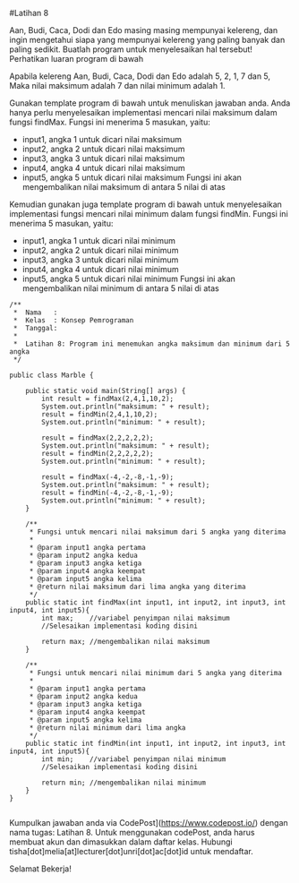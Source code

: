 #Latihan 8

Aan, Budi, Caca, Dodi dan Edo masing masing mempunyai kelereng, dan ingin mengetahui siapa yang mempunyai kelereng yang paling banyak dan paling sedikit. Buatlah program untuk menyelesaikan hal tersebut! Perhatikan luaran program di bawah

Apabila kelereng Aan, Budi, Caca, Dodi dan Edo adalah 5, 2, 1, 7 dan 5, Maka nilai maksimum adalah 7 dan nilai minimum adalah 1.

Gunakan template program di bawah untuk menuliskan jawaban anda. Anda hanya perlu menyelesaikan implementasi mencari nilai maksimum dalam fungsi findMax. Fungsi ini menerima 5 masukan, yaitu:
- input1, angka 1 untuk dicari nilai maksimum
- input2, angka 2 untuk dicari nilai maksimum
- input3, angka 3 untuk dicari nilai maksimum
- input4, angka 4 untuk dicari nilai maksimum
- input5, angka 5 untuk dicari nilai maksimum
Fungsi ini akan mengembalikan nilai maksimum di antara 5 nilai di atas

Kemudian gunakan juga template program di bawah untuk menyelesaikan implementasi fungsi mencari nilai minimum dalam fungsi findMin. Fungsi ini menerima 5 masukan, yaitu:
- input1, angka 1 untuk dicari nilai minimum
- input2, angka 2 untuk dicari nilai minimum
- input3, angka 3 untuk dicari nilai minimum
- input4, angka 4 untuk dicari nilai minimum
- input5, angka 5 untuk dicari nilai minimum
Fungsi ini akan mengembalikan nilai minimum di antara 5 nilai di atas

```
/**
 *  Nama   : 
 *  Kelas  : Konsep Pemrograman 
 *  Tanggal: 
 *
 *  Latihan 8: Program ini menemukan angka maksimum dan minimum dari 5 angka
 */

public class Marble {

    public static void main(String[] args) {
        int result = findMax(2,4,1,10,2);
        System.out.println("maksimum: " + result);
        result = findMin(2,4,1,10,2);
        System.out.println("minimum: " + result);
        
        result = findMax(2,2,2,2,2);
        System.out.println("maksimum: " + result);
        result = findMin(2,2,2,2,2);
        System.out.println("minimum: " + result);
        
        result = findMax(-4,-2,-8,-1,-9);
        System.out.println("maksimum: " + result);
        result = findMin(-4,-2,-8,-1,-9);
        System.out.println("minimum: " + result);
    }
    
    /**
     * Fungsi untuk mencari nilai maksimum dari 5 angka yang diterima
     * 
     * @param input1 angka pertama
     * @param input2 angka kedua
     * @param input3 angka ketiga
     * @param input4 angka keempat
     * @param input5 angka kelima
     * @return nilai maksimum dari lima angka yang diterima
     */
    public static int findMax(int input1, int input2, int input3, int input4, int input5){
        int max;    //variabel penyimpan nilai maksimum
        //Selesaikan implementasi koding disini

        return max; //mengembalikan nilai maksimum
    }
    
    /**
     * Fungsi untuk mencari nilai minimum dari 5 angka yang diterima
     * 
     * @param input1 angka pertama
     * @param input2 angka kedua
     * @param input3 angka ketiga
     * @param input4 angka keempat
     * @param input5 angka kelima
     * @return nilai minimum dari lima angka
     */
    public static int findMin(int input1, int input2, int input3, int input4, int input5){
        int min;    //variabel penyimpan nilai minimum
        //Selesaikan implementasi koding disini

        return min; //mengembalikan nilai minimum
    }
}


```
Kumpulkan jawaban anda via CodePost](https://www.codepost.io/) dengan nama tugas: Latihan 8. Untuk menggunakan codePost, anda harus membuat akun dan dimasukkan dalam daftar kelas. Hubungi tisha[dot]melia[at]lecturer[dot]unri[dot]ac[dot]id untuk mendaftar.

Selamat Bekerja!


